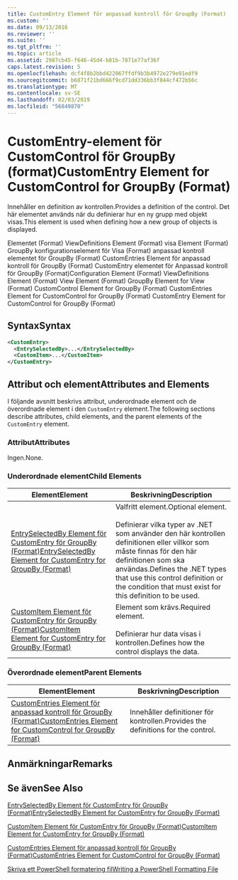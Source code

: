 ```yaml
---
title: CustomEntry Element för anpassad kontroll för GroupBy (Format) | Microsoft Docs
ms.custom: ''
ms.date: 09/13/2016
ms.reviewer: ''
ms.suite: ''
ms.tgt_pltfrm: ''
ms.topic: article
ms.assetid: 2987cb45-f646-45d4-b81b-7871e77af36f
caps.latest.revision: 5
ms.openlocfilehash: dcf4f8b2bbd422067ffdf9b3b4972e279e91edf9
ms.sourcegitcommit: b6871f21bd666f9cd71dd336bb3f844cf472b56c
ms.translationtype: MT
ms.contentlocale: sv-SE
ms.lasthandoff: 02/03/2019
ms.locfileid: "56849870"
---
```

# <a name="customentry-element-for-customcontrol-for-groupby-format"></a><span data-ttu-id="31308-102">CustomEntry-element för CustomControl för GroupBy (format)</span><span class="sxs-lookup"><span data-stu-id="31308-102">CustomEntry Element for CustomControl for GroupBy (Format)</span></span>

<span data-ttu-id="31308-103">Innehåller en definition av kontrollen.</span><span class="sxs-lookup"><span data-stu-id="31308-103">Provides a definition of the control.</span></span> <span data-ttu-id="31308-104">Det här elementet används när du definierar hur en ny grupp med objekt visas.</span><span class="sxs-lookup"><span data-stu-id="31308-104">This element is used when defining how a new group of objects is displayed.</span></span>

<span data-ttu-id="31308-105">Elementet (Format) ViewDefinitions Element (Format) visa Element (Format) GroupBy konfigurationselement för Visa (Format) anpassad kontroll elementet för GroupBy (Format) CustomEntries Element för anpassad kontroll för GroupBy (Format) CustomEntry elementet för Anpassad kontroll för GroupBy (Format)</span><span class="sxs-lookup"><span data-stu-id="31308-105">Configuration Element (Format) ViewDefinitions Element (Format) View Element (Format) GroupBy Element for View (Format) CustomControl Element for GroupBy (Format) CustomEntries Element for CustomControl for GroupBy (Format) CustomEntry Element for CustomControl for GroupBy (Format)</span></span>

## <a name="syntax"></a><span data-ttu-id="31308-106">Syntax</span><span class="sxs-lookup"><span data-stu-id="31308-106">Syntax</span></span>

```xml
<CustomEntry>
  <EntrySelectedBy>...</EntrySelectedBy>
  <CustomItem>...</CustomItem>
</CustomEntry>
```

## <a name="attributes-and-elements"></a><span data-ttu-id="31308-107">Attribut och element</span><span class="sxs-lookup"><span data-stu-id="31308-107">Attributes and Elements</span></span>

<span data-ttu-id="31308-108">I följande avsnitt beskrivs attribut, underordnade element och de överordnade element i den `CustomEntry` element.</span><span class="sxs-lookup"><span data-stu-id="31308-108">The following sections describe attributes, child elements, and the parent elements of the `CustomEntry` element.</span></span>

### <a name="attributes"></a><span data-ttu-id="31308-109">Attribut</span><span class="sxs-lookup"><span data-stu-id="31308-109">Attributes</span></span>

<span data-ttu-id="31308-110">Ingen.</span><span class="sxs-lookup"><span data-stu-id="31308-110">None.</span></span>

### <a name="child-elements"></a><span data-ttu-id="31308-111">Underordnade element</span><span class="sxs-lookup"><span data-stu-id="31308-111">Child Elements</span></span>

|<span data-ttu-id="31308-112">Element</span><span class="sxs-lookup"><span data-stu-id="31308-112">Element</span></span>|<span data-ttu-id="31308-113">Beskrivning</span><span class="sxs-lookup"><span data-stu-id="31308-113">Description</span></span>|
|-------------|-----------------|
|[<span data-ttu-id="31308-114">EntrySelectedBy Element för CustomEntry för GroupBy (Format)</span><span class="sxs-lookup"><span data-stu-id="31308-114">EntrySelectedBy Element for CustomEntry for GroupBy (Format)</span></span>](./entryselectedby-element-for-customentry-for-groupby-format.md)|<span data-ttu-id="31308-115">Valfritt element.</span><span class="sxs-lookup"><span data-stu-id="31308-115">Optional element.</span></span><br /><br /> <span data-ttu-id="31308-116">Definierar vilka typer av .NET som använder den här kontrollen definitionen eller villkor som måste finnas för den här definitionen som ska användas.</span><span class="sxs-lookup"><span data-stu-id="31308-116">Defines the .NET types that use this control definition or the condition that must exist for this definition to be used.</span></span>|
|[<span data-ttu-id="31308-117">CustomItem Element för CustomEntry för GroupBy (Format)</span><span class="sxs-lookup"><span data-stu-id="31308-117">CustomItem Element for CustomEntry for GroupBy (Format)</span></span>](./customitem-element-for-customentry-for-groupby-format.md)|<span data-ttu-id="31308-118">Element som krävs.</span><span class="sxs-lookup"><span data-stu-id="31308-118">Required element.</span></span><br /><br /> <span data-ttu-id="31308-119">Definierar hur data visas i kontrollen.</span><span class="sxs-lookup"><span data-stu-id="31308-119">Defines how the control displays the data.</span></span>|

### <a name="parent-elements"></a><span data-ttu-id="31308-120">Överordnade element</span><span class="sxs-lookup"><span data-stu-id="31308-120">Parent Elements</span></span>

|<span data-ttu-id="31308-121">Element</span><span class="sxs-lookup"><span data-stu-id="31308-121">Element</span></span>|<span data-ttu-id="31308-122">Beskrivning</span><span class="sxs-lookup"><span data-stu-id="31308-122">Description</span></span>|
|-------------|-----------------|
|[<span data-ttu-id="31308-123">CustomEntries Element för anpassad kontroll för GroupBy (Format)</span><span class="sxs-lookup"><span data-stu-id="31308-123">CustomEntries Element for CustomControl for GroupBy (Format)</span></span>](./customentries-element-for-customcontrol-for-groupby-format.md)|<span data-ttu-id="31308-124">Innehåller definitioner för kontrollen.</span><span class="sxs-lookup"><span data-stu-id="31308-124">Provides the definitions for the control.</span></span>|

## <a name="remarks"></a><span data-ttu-id="31308-125">Anmärkningar</span><span class="sxs-lookup"><span data-stu-id="31308-125">Remarks</span></span>

## <a name="see-also"></a><span data-ttu-id="31308-126">Se även</span><span class="sxs-lookup"><span data-stu-id="31308-126">See Also</span></span>

[<span data-ttu-id="31308-127">EntrySelectedBy Element för CustomEntry för GroupBy (Format)</span><span class="sxs-lookup"><span data-stu-id="31308-127">EntrySelectedBy Element for CustomEntry for GroupBy (Format)</span></span>](./entryselectedby-element-for-customentry-for-groupby-format.md)

[<span data-ttu-id="31308-128">CustomItem Element för CustomEntry för GroupBy (Format)</span><span class="sxs-lookup"><span data-stu-id="31308-128">CustomItem Element for CustomEntry for GroupBy (Format)</span></span>](./customitem-element-for-customentry-for-groupby-format.md)

[<span data-ttu-id="31308-129">CustomEntries Element för anpassad kontroll för GroupBy (Format)</span><span class="sxs-lookup"><span data-stu-id="31308-129">CustomEntries Element for CustomControl for GroupBy (Format)</span></span>](./customentries-element-for-customcontrol-for-groupby-format.md)

[<span data-ttu-id="31308-130">Skriva ett PowerShell formatering fil</span><span class="sxs-lookup"><span data-stu-id="31308-130">Writing a PowerShell Formatting File</span></span>](./writing-a-powershell-formatting-file.md)

